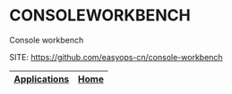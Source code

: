 # CONSOLEWORKBENCH
 
 Console workbench
 
 SITE: https://github.com/easyops-cn/console-workbench

 | [Applications](https://portable-linux-apps.github.io/apps.html) | [Home](https://portable-linux-apps.github.io)
 | --- | --- |
